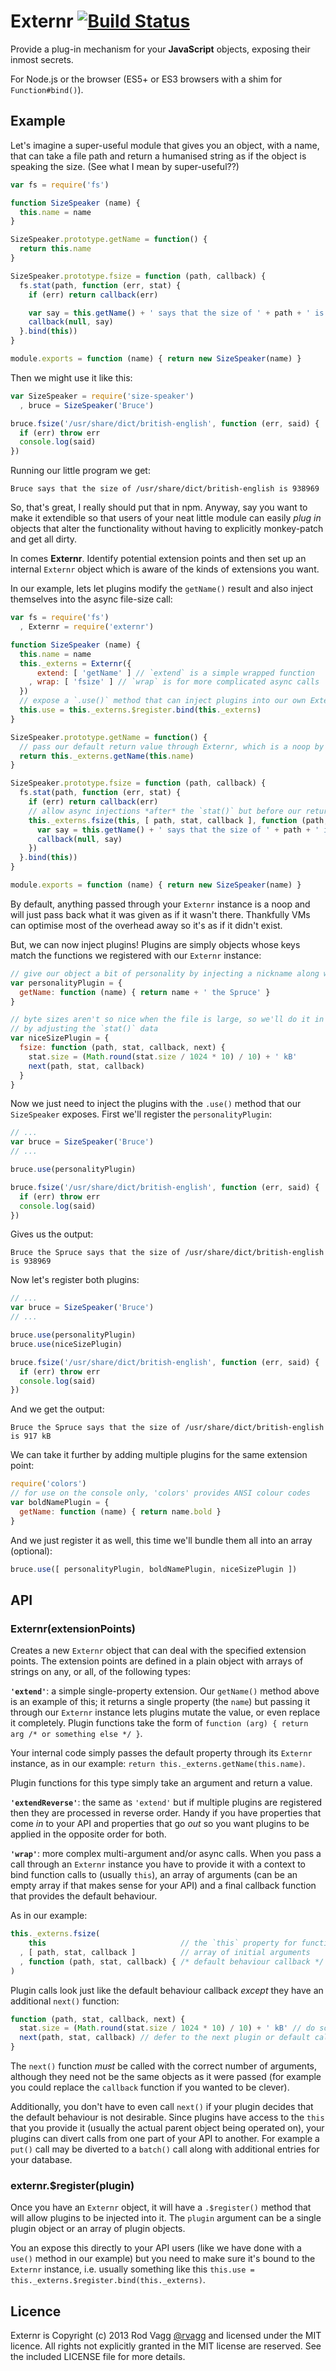 # Externr [![Build Status](https://secure.travis-ci.org/rvagg/externr.png)](http://travis-ci.org/rvagg/externr)

Provide a plug-in mechanism for your **JavaScript** objects, exposing their inmost secrets.

For Node.js or the browser (ES5+ or ES3 browsers with a shim for `Function#bind()`).

## Example

Let's imagine a super-useful module that gives you an object, with a name, that can take a file path and return a humanised string as if the object is speaking the size. (See what I mean by super-useful??)

```js
var fs = require('fs')

function SizeSpeaker (name) {
  this.name = name
}

SizeSpeaker.prototype.getName = function() {
  return this.name
}

SizeSpeaker.prototype.fsize = function (path, callback) {
  fs.stat(path, function (err, stat) {
    if (err) return callback(err)

    var say = this.getName() + ' says that the size of ' + path + ' is ' + stat.size
    callback(null, say)
  }.bind(this))
}

module.exports = function (name) { return new SizeSpeaker(name) }
```

Then we might use it like this:

```js
var SizeSpeaker = require('size-speaker')
  , bruce = SizeSpeaker('Bruce')

bruce.fsize('/usr/share/dict/british-english', function (err, said) {
  if (err) throw err
  console.log(said)
})
```

Running our little program we get:

```
Bruce says that the size of /usr/share/dict/british-english is 938969
```


So, that's great, I really should put that in npm. Anyway, say you want to make it extendible so that users of your neat little module can easily *plug in* objects that alter the functionality without having to explicitly monkey-patch and get all dirty.

In comes **Externr**. Identify potential extension points and then set up an internal `Externr` object which is aware of the kinds of extensions you want.

In our example, lets let plugins modify the `getName()` result and also inject themselves into the async file-size call:

```js
var fs = require('fs')
  , Externr = require('externr')

function SizeSpeaker (name) {
  this.name = name
  this._externs = Externr({
      extend: [ 'getName' ] // `extend` is a simple wrapped function
    , wrap: [ 'fsize' ] // `wrap` is for more complicated async calls
  })
  // expose a `.use()` method that can inject plugins into our own Externr instance
  this.use = this._externs.$register.bind(this._externs)
}

SizeSpeaker.prototype.getName = function() {
  // pass our default return value through Externr, which is a noop by default
  return this._externs.getName(this.name)
}

SizeSpeaker.prototype.fsize = function (path, callback) {
  fs.stat(path, function (err, stat) {
    if (err) return callback(err)
    // allow async injections *after* the `stat()` but before our returning callback
    this._externs.fsize(this, [ path, stat, callback ], function (path, stat, callback) {
      var say = this.getName() + ' says that the size of ' + path + ' is ' + stat.size
      callback(null, say)
    })
  }.bind(this))
}

module.exports = function (name) { return new SizeSpeaker(name) }
```

By default, anything passed through your `Externr` instance is a noop and will just pass back what it was given as if it wasn't there. Thankfully VMs can optimise most of the overhead away so it's as if it didn't exist.

But, we can now inject plugins! Plugins are simply objects whose keys match the functions we registered with our `Externr` instance:

```js
// give our object a bit of personality by injecting a nickname along with the name
var personalityPlugin = {
  getName: function (name) { return name + ' the Spruce' }
}
```

```js
// byte sizes aren't so nice when the file is large, so we'll do it in *kB*
// by adjusting the `stat()` data
var niceSizePlugin = {
  fsize: function (path, stat, callback, next) {
    stat.size = (Math.round(stat.size / 1024 * 10) / 10) + ' kB'
    next(path, stat, callback)
  }
}
```

Now we just need to inject the plugins with the `.use()` method that our `SizeSpeaker` exposes. First we'll register the `personalityPlugin`:

```js
// ...
var bruce = SizeSpeaker('Bruce')
// ...

bruce.use(personalityPlugin)

bruce.fsize('/usr/share/dict/british-english', function (err, said) {
  if (err) throw err
  console.log(said)
})
```

Gives us the output:

```
Bruce the Spruce says that the size of /usr/share/dict/british-english is 938969
```

Now let's register both plugins:

```js
// ...
var bruce = SizeSpeaker('Bruce')
// ...

bruce.use(personalityPlugin)
bruce.use(niceSizePlugin)

bruce.fsize('/usr/share/dict/british-english', function (err, said) {
  if (err) throw err
  console.log(said)
})
```

And we get the output:

```
Bruce the Spruce says that the size of /usr/share/dict/british-english is 917 kB
```

We can take it further by adding multiple plugins for the same extension point:

```js
require('colors')
// for use on the console only, 'colors' provides ANSI colour codes
var boldNamePlugin = {
  getName: function (name) { return name.bold }
}
```

And we just register it as well, this time we'll bundle them all into an array (optional):

```js
bruce.use([ personalityPlugin, boldNamePlugin, niceSizePlugin ])
```

## API

### Externr(extensionPoints)
Creates a new `Externr` object that can deal with the specified extension points. The extension points are defined in a plain object with arrays of strings on any, or all, of the following types:

**<code>'extend'</code>**: a simple single-property extension. Our `getName()` method above is an example of this; it returns a single property (the `name`) but passing it through our `Externr` instance lets plugins mutate the value, or even replace it completely. Plugin functions take the form of `function (arg) { return arg /* or something else */ }`.

Your internal code simply passes the default property through its `Externr` instance, as in our example: `return this._externs.getName(this.name)`.

Plugin functions for this type simply take an argument and return a value.

**<code>'extendReverse'</code>**: the same as `'extend'` but if multiple plugins are registered then they are processed in reverse order. Handy if you have properties that come *in* to your API and properties that go *out* so you want plugins to be applied in the opposite order for both.

**<code>'wrap'</code>**: more complex multi-argument and/or async calls. When you pass a call through an `Externr` instance you have to provide it with a context to bind function calls to (usually `this`), an array of arguments (can be an empty array if that makes sense for your API) and a final callback function that provides the default behaviour.

As in our example:

```js
this._externs.fsize(
    this                              // the `this` property for function calls
  , [ path, stat, callback ]          // array of initial arguments
  , function (path, stat, callback) { /* default behaviour callback */ }
)
```

Plugin calls look just like the default behaviour callback *except* they have an additional `next()` function:

```js
function (path, stat, callback, next) {
  stat.size = (Math.round(stat.size / 1024 * 10) / 10) + ' kB' // do something
  next(path, stat, callback) // defer to the next plugin or default callback
}
```

The `next()` function *must* be called with the correct number of arguments, although they need not be the same objects as it were passed (for example you could replace the `callback` function if you wanted to be clever).

Additionally, you don't have to even call `next()` if your plugin decides that the default behaviour is not desirable. Since plugins have access to the `this` that you provide it (usually the actual parent object being operated on), your plugins can divert calls from one part of your API to another. For example a `put()` call may be diverted to a `batch()` call along with additional entries for your database.

### externr.$register(plugin)
Once you have an `Externr` object, it will have a `.$register()` method that will allow plugins to be injected into it. The `plugin` argument can be a single plugin object or an array of plugin objects.

You an expose this directly to your API users (like we have done with a `use()` method in our example) but you need to make sure it's bound to the `Externr` instance, i.e. usually something like this `this.use = this._externs.$register.bind(this._externs)`.

## Licence

Externr is Copyright (c) 2013 Rod Vagg [@rvagg](https://twitter.com/rvagg) and licensed under the MIT licence. All rights not explicitly granted in the MIT license are reserved. See the included LICENSE file for more details.